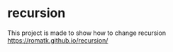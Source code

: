 # recursion
This project is made to show how to change recursion
https://romatk.github.io/recursion/
